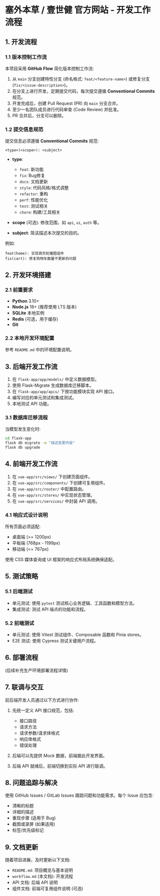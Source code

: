 # 塞外本草 / 壹世健 官方网站 - 开发工作流程

## 1. 开发流程

### 1.1 版本控制工作流

本项目采用 **GitHub Flow** 简化版本控制工作流:

1. 从 `main` 分支创建特性分支 (命名格式: `feat/<feature-name>`) 或修复分支 (`fix/<issue-description>`)。
2. 在分支上进行开发，定期提交代码，每次提交遵循 **Conventional Commits** 规范。
3. 开发完成后，创建 Pull Request (PR) 向 `main` 分支合并。
4. 至少一名团队成员进行代码审查 (Code Review) 并批准。
5. PR 合并后，分支可以删除。

### 1.2 提交信息规范

提交信息必须遵循 **Conventional Commits** 规范:
```
<type>(<scope>): <subject>
```

- **type**: 
  - `feat`: 新功能
  - `fix`: Bug修复
  - `docs`: 文档更新
  - `style`: 代码风格/格式调整
  - `refactor`: 重构
  - `perf`: 性能优化
  - `test`: 测试相关
  - `chore`: 构建/工具相关

- **scope** (可选): 修改范围，如 `api`, `ui`, `auth` 等。
- **subject**: 简洁描述本次提交的目的。

例如:
```
feat(home): 实现首页轮播图组件
fix(cart): 修复购物车数量不更新的问题
```

## 2. 开发环境搭建

### 2.1 前置要求

- **Python** 3.10+
- **Node.js** 18+ (推荐使用 LTS 版本)
- **SQLite** 本地实例
- **Redis** (可选，用于缓存)
- **Git**

### 2.2 本地开发环境配置

参考 `README.md` 中的环境配置说明。

## 3. 后端开发工作流

1. 在 `flask-app/app/models/` 中定义数据模型。
2. 使用 Flask-Migrate 生成数据库迁移脚本。
3. 在 `flask-app/app/apis/` 下按功能模块实现 API 接口。
4. 编写对应的单元测试和集成测试。
5. 本地测试 API 功能。

### 3.1 数据库迁移流程

当模型发生变化时:
```bash
cd flask-app
flask db migrate -m "描述变更内容"
flask db upgrade
```

## 4. 前端开发工作流

1. 在 `vue-app/src/views/` 下创建页面组件。
2. 在 `vue-app/src/components/` 下创建可复用组件。
3. 在 `vue-app/src/router/` 中配置路由。
4. 在 `vue-app/src/stores/` 中实现状态管理。
5. 在 `vue-app/src/services/` 中封装 API 调用。

### 4.1 响应式设计说明

所有页面必须适配:
- 桌面端 (>= 1200px)
- 平板端 (768px - 1199px)
- 移动端 (<= 767px)

使用 CSS 媒体查询或 UI 框架的响应式布局系统确保适配。

## 5. 测试策略

### 5.1 后端测试

- 单元测试: 使用 `pytest` 测试核心业务逻辑、工具函数和模型方法。
- 集成测试: 测试 API 端点的功能和流程。

### 5.2 前端测试

- 单元测试: 使用 Vitest 测试组件、Composable 函数和 Pinia stores。
- E2E 测试: 使用 Cypress 测试关键用户流程。

## 6. 部署流程

(后续补充生产环境部署流程详情)

## 7. 联调与交互

前后端开发人员通过以下方式进行协作:

1. 先统一定义 API 接口规范，包括:
   - 接口路径
   - 请求方法
   - 请求参数/请求体格式
   - 响应体格式
   - 错误处理

2. 后端可以先提供 Mock 数据，前端据此开发界面。

3. 后端 API 就绪后，前端切换到实际 API 进行联调。

## 8. 问题追踪与解决

使用 GitHub Issues / GitLab Issues 跟踪问题和功能需求。每个 Issue 应包含:

- 清晰的标题
- 详细的描述
- 重现步骤 (适用于 Bug)
- 截图或录屏 (如果适用)
- 标签/优先级标记

## 9. 文档更新

随着项目进展，及时更新以下文档:

- `README.md`: 项目概览与基本说明
- `workflow.md` (本文档): 开发流程
- API 文档: 后端 API 说明
- 组件文档: 前端可复用组件说明 (可选) 